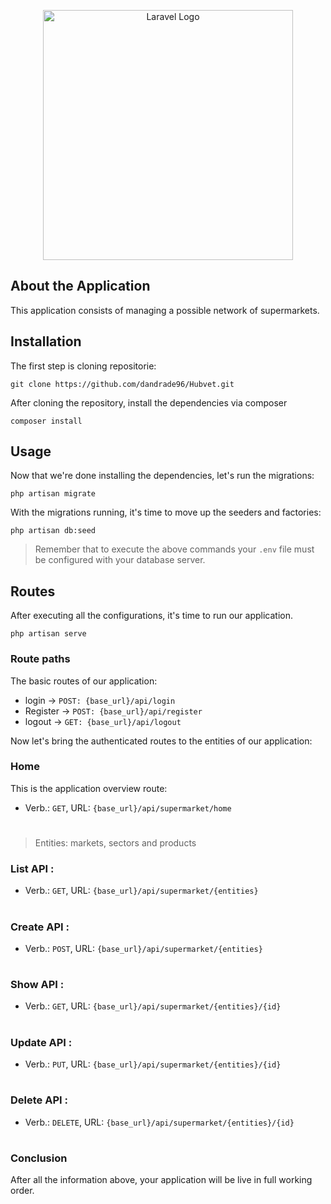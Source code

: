<p align="center"><a href="https://laravel.com" target="_blank"><img src="https://raw.githubusercontent.com/laravel/art/master/logo-lockup/5%20SVG/2%20CMYK/1%20Full%20Color/laravel-logolockup-cmyk-red.svg" width="400" alt="Laravel Logo"></a></p>


## About the Application

This application consists of managing a possible network of supermarkets.

## Installation

The first step is cloning repositorie:

    git clone https://github.com/dandrade96/Hubvet.git

After cloning the repository, install the dependencies via composer


    composer install

## Usage

Now that we're done installing the dependencies, let's run the migrations:

    php artisan migrate

With the migrations running, it's time to move up the seeders and factories:

    php artisan db:seed

>Remember that to execute the above commands your `.env` file must be configured with your database server.

## Routes

After executing all the configurations, it's time to run our application.

    php artisan serve

### Route paths

The basic routes of our application:
- login -> ```POST: {base_url}/api/login```
- Register -> ```POST: {base_url}/api/register```
- logout -> ```GET: {base_url}/api/logout```

Now let's bring the authenticated routes to the entities of our application:

### Home
This is the application overview route:
- Verb.: `GET`, URL: `{base_url}/api/supermarket/home`
#
> Entities: markets, sectors and products

### List API :

- Verb.: `GET`, URL: `{base_url}/api/supermarket/{entities}`
#
### Create API :

- Verb.: `POST`, URL: `{base_url}/api/supermarket/{entities}`
#
### Show API :

- Verb.: `GET`, URL: `{base_url}/api/supermarket/{entities}/{id}`
#
### Update API :

- Verb.: `PUT`, URL: `{base_url}/api/supermarket/{entities}/{id}`
#
### Delete API :

- Verb.: `DELETE`, URL: `{base_url}/api/supermarket/{entities}/{id}`
#
### Conclusion
After all the information above, your application will be live in full working order.